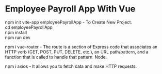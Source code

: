 # Employee Payroll App With Vue

npm init vite-app employeePayrollApp - To Create New Project. </br>
cd employeePayrollApp       
npm install  
npm run dev  

npm i vue-router - The route is a section of Express code that associates an HTTP verb (GET, POST, PUT, DELETE, etc.), an URL path/pattern, and a function that is called to handle that pattern. Node.

npm i axios - It allows you to fetch data and make HTTP requests.
